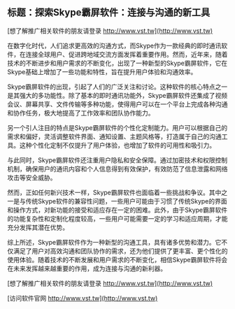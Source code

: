 ## **标题：探索Skype霸屏软件：连接与沟通的新工具**

[想了解推广相关软件的朋友请登录 http://www.vst.tw](http://www.vst.tw)

在数字化时代，人们追求更高效的沟通方式，而Skype作为一款经典的即时通讯软件，在连接全球用户、促进跨地域交流方面发挥着重要作用。然而，近年来，随着技术的不断进步和用户需求的不断变化，出现了一种新型的Skype霸屏软件，它在Skype基础上增加了一些功能和特性，旨在提升用户体验和沟通效率。

Skype霸屏软件的出现，引起了人们的广泛关注和讨论。这种软件的核心特点之一是其强大的多功能性。除了基本的即时通讯功能外，Skype霸屏软件还集成了视频会议、屏幕共享、文件传输等多种功能，使得用户可以在一个平台上完成各种沟通和协作任务，极大地提高了工作效率和团队协作能力。

另一个引人注目的特点是Skype霸屏软件的个性化定制能力。用户可以根据自己的需求和偏好，灵活调整软件界面、通知设置、主题风格等，打造属于自己的沟通工具。这种个性化定制不仅提升了用户体验，也增加了软件的可用性和吸引力。

与此同时，Skype霸屏软件还注重用户隐私和安全保障。通过加密技术和权限控制机制，确保用户的通讯内容和个人信息得到有效保护，有效防范了信息泄露和网络攻击等安全威胁。

然而，正如任何新兴技术一样，Skype霸屏软件也面临着一些挑战和争议。其中之一是与传统Skype软件的兼容性问题，一些用户可能由于习惯了传统Skype的界面和操作方式，对新功能的接受和适应存在一定的困难。此外，由于Skype霸屏软件的功能复杂性和定制化程度较高，一些用户可能需要一定的学习和适应周期，才能充分发挥其潜在优势。

综上所述，Skype霸屏软件作为一种新型的沟通工具，具有诸多优势和潜力。它不仅满足了用户对高效沟通和团队协作的需求，还为他们提供了更丰富、更个性化的使用体验。随着技术的不断发展和用户需求的不断变化，相信Skype霸屏软件将会在未来发挥越来越重要的作用，成为连接与沟通的新利器。

[想了解推广相关软件的朋友请登录 http://www.vst.tw](http://www.vst.tw)


[访问软件官网 http://www.vst.tw](http://www.vst.tw)
